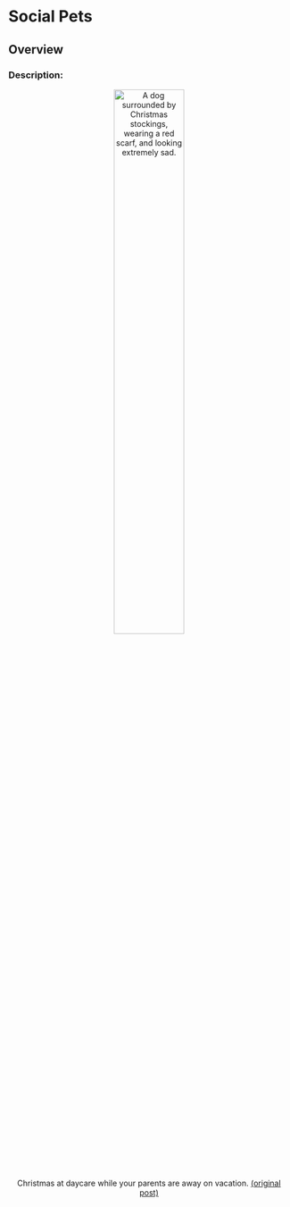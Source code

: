 # Social Pets 


## Overview
### Description:

<div align='center' >
    <div><img src='https://i.redd.it/hjxpylval3541.jpg' alt='A dog surrounded by Christmas stockings, wearing a red scarf, and looking extremely sad.' width='50%'/>
    <figcaption class='imageDescription'>
        Christmas at daycare while your parents are away on vacation.
        <a href='https://www.reddit.com/r/WhatsWrongWithYourDog/comments/ebosl5/thought_it_would_be_cute_to_get_an_xmas_picture/'>(original post)</a>
    </figcaption></div>
</div>
